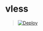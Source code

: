 # vless

> [![Deploy](https://www.herokucdn.com/deploy/button.png)](https://dashboard.heroku.com/new?template=https://github.com/johndds/vless)
